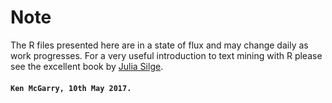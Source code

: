 # Note
The R files presented here are in a state of flux and may change daily as work progresses. For a very useful introduction to text mining with R please see the excellent book by [Julia Silge](http://tidytextmining.com/).

#### `Ken McGarry, 10th May 2017.`



